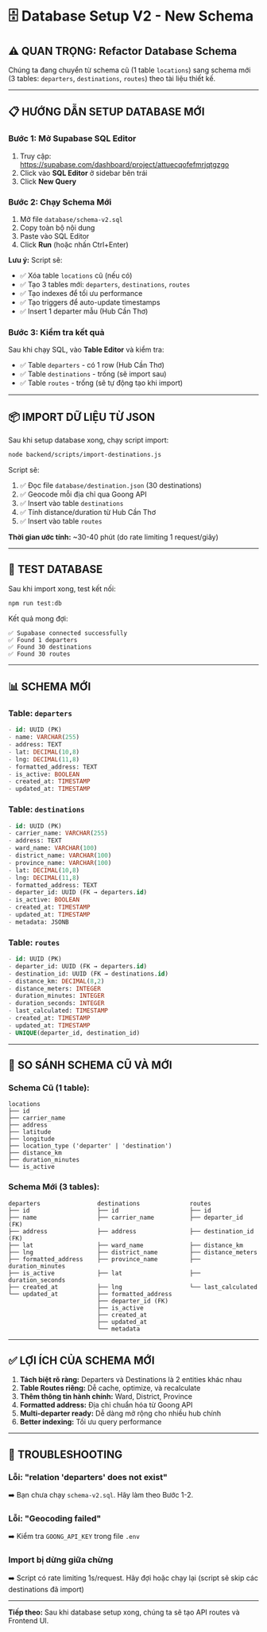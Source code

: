 # 🗄️ Database Setup V2 - New Schema

## ⚠️ QUAN TRỌNG: Refactor Database Schema

Chúng ta đang chuyển từ schema cũ (1 table `locations`) sang schema mới (3 tables: `departers`, `destinations`, `routes`) theo tài liệu thiết kế.

---

## 📋 HƯỚNG DẪN SETUP DATABASE MỚI

### Bước 1: Mở Supabase SQL Editor

1. Truy cập: https://supabase.com/dashboard/project/attuecqofefmrjqtgzgo
2. Click vào **SQL Editor** ở sidebar bên trái
3. Click **New Query**

### Bước 2: Chạy Schema Mới

1. Mở file `database/schema-v2.sql`
2. Copy toàn bộ nội dung
3. Paste vào SQL Editor
4. Click **Run** (hoặc nhấn Ctrl+Enter)

**Lưu ý:** Script sẽ:
- ✅ Xóa table `locations` cũ (nếu có)
- ✅ Tạo 3 tables mới: `departers`, `destinations`, `routes`
- ✅ Tạo indexes để tối ưu performance
- ✅ Tạo triggers để auto-update timestamps
- ✅ Insert 1 departer mẫu (Hub Cần Thơ)

### Bước 3: Kiểm tra kết quả

Sau khi chạy SQL, vào **Table Editor** và kiểm tra:
- ✅ Table `departers` - có 1 row (Hub Cần Thơ)
- ✅ Table `destinations` - trống (sẽ import sau)
- ✅ Table `routes` - trống (sẽ tự động tạo khi import)

---

## 📦 IMPORT DỮ LIỆU TỪ JSON

Sau khi setup database xong, chạy script import:

```bash
node backend/scripts/import-destinations.js
```

Script sẽ:
1. ✅ Đọc file `database/destination.json` (30 destinations)
2. ✅ Geocode mỗi địa chỉ qua Goong API
3. ✅ Insert vào table `destinations`
4. ✅ Tính distance/duration từ Hub Cần Thơ
5. ✅ Insert vào table `routes`

**Thời gian ước tính:** ~30-40 phút (do rate limiting 1 request/giây)

---

## 🧪 TEST DATABASE

Sau khi import xong, test kết nối:

```bash
npm run test:db
```

Kết quả mong đợi:
```
✅ Supabase connected successfully
✅ Found 1 departers
✅ Found 30 destinations
✅ Found 30 routes
```

---

## 📊 SCHEMA MỚI

### Table: `departers`
```sql
- id: UUID (PK)
- name: VARCHAR(255)
- address: TEXT
- lat: DECIMAL(10,8)
- lng: DECIMAL(11,8)
- formatted_address: TEXT
- is_active: BOOLEAN
- created_at: TIMESTAMP
- updated_at: TIMESTAMP
```

### Table: `destinations`
```sql
- id: UUID (PK)
- carrier_name: VARCHAR(255)
- address: TEXT
- ward_name: VARCHAR(100)
- district_name: VARCHAR(100)
- province_name: VARCHAR(100)
- lat: DECIMAL(10,8)
- lng: DECIMAL(11,8)
- formatted_address: TEXT
- departer_id: UUID (FK → departers.id)
- is_active: BOOLEAN
- created_at: TIMESTAMP
- updated_at: TIMESTAMP
- metadata: JSONB
```

### Table: `routes`
```sql
- id: UUID (PK)
- departer_id: UUID (FK → departers.id)
- destination_id: UUID (FK → destinations.id)
- distance_km: DECIMAL(8,2)
- distance_meters: INTEGER
- duration_minutes: INTEGER
- duration_seconds: INTEGER
- last_calculated: TIMESTAMP
- created_at: TIMESTAMP
- updated_at: TIMESTAMP
- UNIQUE(departer_id, destination_id)
```

---

## 🔄 SO SÁNH SCHEMA CŨ VÀ MỚI

### Schema Cũ (1 table):
```
locations
├── id
├── carrier_name
├── address
├── latitude
├── longitude
├── location_type ('departer' | 'destination')
├── distance_km
├── duration_minutes
└── is_active
```

### Schema Mới (3 tables):
```
departers                destinations              routes
├── id                   ├── id                    ├── id
├── name                 ├── carrier_name          ├── departer_id (FK)
├── address              ├── address               ├── destination_id (FK)
├── lat                  ├── ward_name             ├── distance_km
├── lng                  ├── district_name         ├── distance_meters
├── formatted_address    ├── province_name         ├── duration_minutes
├── is_active            ├── lat                   ├── duration_seconds
├── created_at           ├── lng                   └── last_calculated
└── updated_at           ├── formatted_address
                         ├── departer_id (FK)
                         ├── is_active
                         ├── created_at
                         ├── updated_at
                         └── metadata
```

---

## ✅ LỢI ÍCH CỦA SCHEMA MỚI

1. **Tách biệt rõ ràng:** Departers và Destinations là 2 entities khác nhau
2. **Table Routes riêng:** Dễ cache, optimize, và recalculate
3. **Thêm thông tin hành chính:** Ward, District, Province
4. **Formatted address:** Địa chỉ chuẩn hóa từ Goong API
5. **Multi-departer ready:** Dễ dàng mở rộng cho nhiều hub chính
6. **Better indexing:** Tối ưu query performance

---

## 🔧 TROUBLESHOOTING

### Lỗi: "relation 'departers' does not exist"
➡️ Bạn chưa chạy `schema-v2.sql`. Hãy làm theo Bước 1-2.

### Lỗi: "Geocoding failed"
➡️ Kiểm tra `GOONG_API_KEY` trong file `.env`

### Import bị dừng giữa chừng
➡️ Script có rate limiting 1s/request. Hãy đợi hoặc chạy lại (script sẽ skip các destinations đã import)

---

**Tiếp theo:** Sau khi database setup xong, chúng ta sẽ tạo API routes và Frontend UI.

